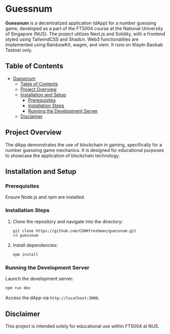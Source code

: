 # Guessnum

__Guessnum__ is a decentralized application (dApp) for a number guessing game, developed as a part of the FT5004 course at the National University of Singapore (NUS). The project utilizes Next.js and Solidity, with a frontend styled using TailwindCSS and Shadcn. Web3 functionalities are implemented using RainbowKit, wagmi, and viem. It runs on Klaytn Baobab Testnet only.
## Table of Contents

- [Guessnum](#guessnum)
  - [Table of Contents](#table-of-contents)
  - [Project Overview](#project-overview)
  - [Installation and Setup](#installation-and-setup)
    - [Prerequisites](#prerequisites)
    - [Installation Steps](#installation-steps)
    - [Running the Development Server](#running-the-development-server)
  - [Disclaimer](#disclaimer)


## Project Overview

The dApp demonstrates the use of blockchain in gaming, specifically for a number guessing game mechanics. It is designed for educational purposes to showcase the application of blockchain technology.

## Installation and Setup

### Prerequisites

Ensure Node.js and npm are installed.

### Installation Steps

1. Clone the repository and navigate into the directory:
   ```bash
   git clone https://github.com/CUHKfreshman/guessnum.git
   cd guessnum
   ```

2. Install dependencies:
   ```bash
   npm install
   ```

### Running the Development Server

Launch the development server:
```bash
npm run dev
```
Access the dApp via `http://localhost:3000`.

## Disclaimer

This project is intended solely for educational use within FT5004 at NUS.